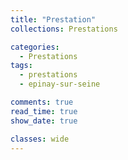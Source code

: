 ```yaml
---
title: "Prestation"
collections: Prestations

categories:
  - Prestations
tags:
  - prestations
  - epinay-sur-seine

comments: true
read_time: true
show_date: true

classes: wide
---
```



